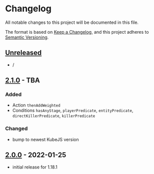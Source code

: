 # Changelog

All notable changes to this project will be documented in this file.

The format is based on [Keep a Changelog],
and this project adheres to [Semantic Versioning].

## [Unreleased]
- /

## [2.1.0] - TBA
### Added
- Action `thenAddWeighted`
- Conditions `hasAnyStage`, `playerPredicate`, `entityPredicate`, `directKillerPredicate`, `killerPredicate`
### Changed
- bump to newest KubeJS version

## [2.0.0] - 2022-01-25
- initial release for 1.18.1

<!-- Links -->
[keep a changelog]: https://keepachangelog.com/en/1.0.0/
[semantic versioning]: https://semver.org/spec/v2.0.0.html

<!-- Versions -->
[unreleased]: https://github.com/AlmostReliable/lootjs-forge/compare/1.18...HEAD
[2.1.0]: https://github.com/AlmostReliable/lootjs-forge/releases/tag/v1.18-2.1.0
[2.0.0]: https://github.com/AlmostReliable/lootjs-forge/releases/tag/v1.18-2.0.0

